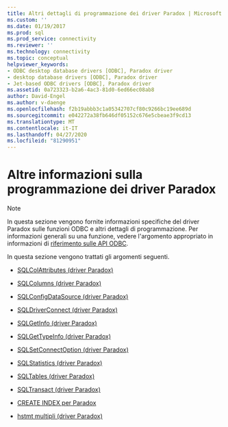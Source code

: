 ```yaml
---
title: Altri dettagli di programmazione dei driver Paradox | Microsoft Docs
ms.custom: ''
ms.date: 01/19/2017
ms.prod: sql
ms.prod_service: connectivity
ms.reviewer: ''
ms.technology: connectivity
ms.topic: conceptual
helpviewer_keywords:
- ODBC desktop database drivers [ODBC], Paradox driver
- desktop database drivers [ODBC], Paradox driver
- Jet-based ODBC drivers [ODBC], Paradox driver
ms.assetid: 0a723323-b2a6-4ac3-81d0-6ed66ec08ab8
author: David-Engel
ms.author: v-daenge
ms.openlocfilehash: f2b19abbb3c1a05342707cf80c9266bc19ee689d
ms.sourcegitcommit: e042272a38fb646df05152c676e5cbeae3f9cd13
ms.translationtype: MT
ms.contentlocale: it-IT
ms.lasthandoff: 04/27/2020
ms.locfileid: "81290951"
---
```

# <a name="other-paradox-driver-programming-details"></a>Altre informazioni sulla programmazione dei driver Paradox
> [!NOTE]  
>  In questa sezione vengono fornite informazioni specifiche del driver Paradox sulle funzioni ODBC e altri dettagli di programmazione. Per informazioni generali su una funzione, vedere l'argomento appropriato in informazioni di [riferimento sulle API ODBC](../../odbc/reference/syntax/odbc-api-reference.md).  
  
 In questa sezione vengono trattati gli argomenti seguenti.  
  
-   [SQLColAttributes (driver Paradox)](../../odbc/microsoft/sqlcolattributes-paradox-driver.md)  
  
-   [SQLColumns (driver Paradox)](../../odbc/microsoft/sqlcolumns-paradox-driver.md)  
  
-   [SQLConfigDataSource (driver Paradox)](../../odbc/microsoft/sqlconfigdatasource-paradox-driver.md)  
  
-   [SQLDriverConnect (driver Paradox)](../../odbc/microsoft/sqldriverconnect-paradox-driver.md)  
  
-   [SQLGetInfo (driver Paradox)](../../odbc/microsoft/sqlgetinfo-paradox-driver.md)  
  
-   [SQLGetTypeInfo (driver Paradox)](../../odbc/microsoft/sqlgettypeinfo-paradox-driver.md)  
  
-   [SQLSetConnectOption (driver Paradox)](../../odbc/microsoft/sqlsetconnectoption-paradox-driver.md)  
  
-   [SQLStatistics (driver Paradox)](../../odbc/microsoft/sqlstatistics-paradox-driver.md)  
  
-   [SQLTables (driver Paradox)](../../odbc/microsoft/sqltables-paradox-driver.md)  
  
-   [SQLTransact (driver Paradox)](../../odbc/microsoft/sqltransact-paradox-driver.md)  
  
-   [CREATE INDEX per Paradox](../../odbc/microsoft/create-index-for-paradox.md)  
  
-   [hstmt multipli (driver Paradox)](../../odbc/microsoft/multiple-hstmts-paradox-driver.md)
